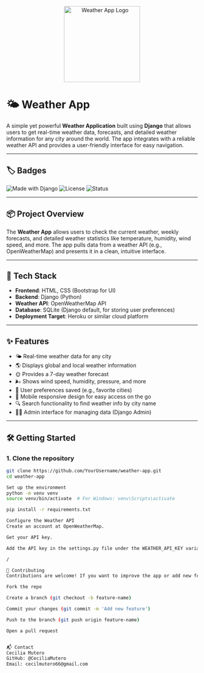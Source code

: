 <p align="center">
  <img src="./screenshots/weather-app-logo.png" width="200" alt="Weather App Logo" />
</p>

# 🌤️ Weather App

A simple yet powerful **Weather Application** built using **Django** that allows users to get real-time weather data, forecasts, and detailed weather information for any city around the world. The app integrates with a reliable weather API and provides a user-friendly interface for easy navigation.

---

## 🏷️ Badges

![Made with Django](https://img.shields.io/badge/Backend-Django-092E20?style=for-the-badge&logo=django)
![License](https://img.shields.io/badge/License-MIT-yellow.svg?style=for-the-badge)
![Status](https://img.shields.io/badge/Status-Completed-green?style=for-the-badge)

---

## 📦 Project Overview

The **Weather App** allows users to check the current weather, weekly forecasts, and detailed weather statistics like temperature, humidity, wind speed, and more. The app pulls data from a weather API (e.g., OpenWeatherMap) and presents it in a clean, intuitive interface.

---

## 🚀 Tech Stack

- **Frontend**: HTML, CSS (Bootstrap for UI)  
- **Backend**: Django (Python)  
- **Weather API**: OpenWeatherMap API  
- **Database**: SQLite (Django default, for storing user preferences)  
- **Deployment Target**: Heroku or similar cloud platform  

---

## ✨ Features

- 🌤️ Real-time weather data for any city
- 🌎 Displays global and local weather information
- 🌞 Provides a 7-day weather forecast
- 🌬️ Shows wind speed, humidity, pressure, and more
- 💾 User preferences saved (e.g., favorite cities)
- 📱 Mobile responsive design for easy access on the go
- 🔍 Search functionality to find weather info by city name
- 🧑‍💻 Admin interface for managing data (Django Admin)

---

## 🛠️ Getting Started

### 1. Clone the repository
```bash
git clone https://github.com/YourUsername/weather-app.git
cd weather-app

Set up the environment
python -m venv venv
source venv/bin/activate  # For Windows: venv\Scripts\activate

pip install -r requirements.txt

Configure the Weather API
Create an account at OpenWeatherMap.

Get your API key.

Add the API key in the settings.py file under the WEATHER_API_KEY variable.

/

🙌 Contributing
Contributions are welcome! If you want to improve the app or add new features, feel free to fork the repository and submit a pull request.

Fork the repo

Create a branch (git checkout -b feature-name)

Commit your changes (git commit -m 'Add new feature')

Push to the branch (git push origin feature-name)

Open a pull request


📬 Contact
Cecilia Mutero
GitHub: @CeciliaMutero
Email: cecilmutero66@gmail.com
